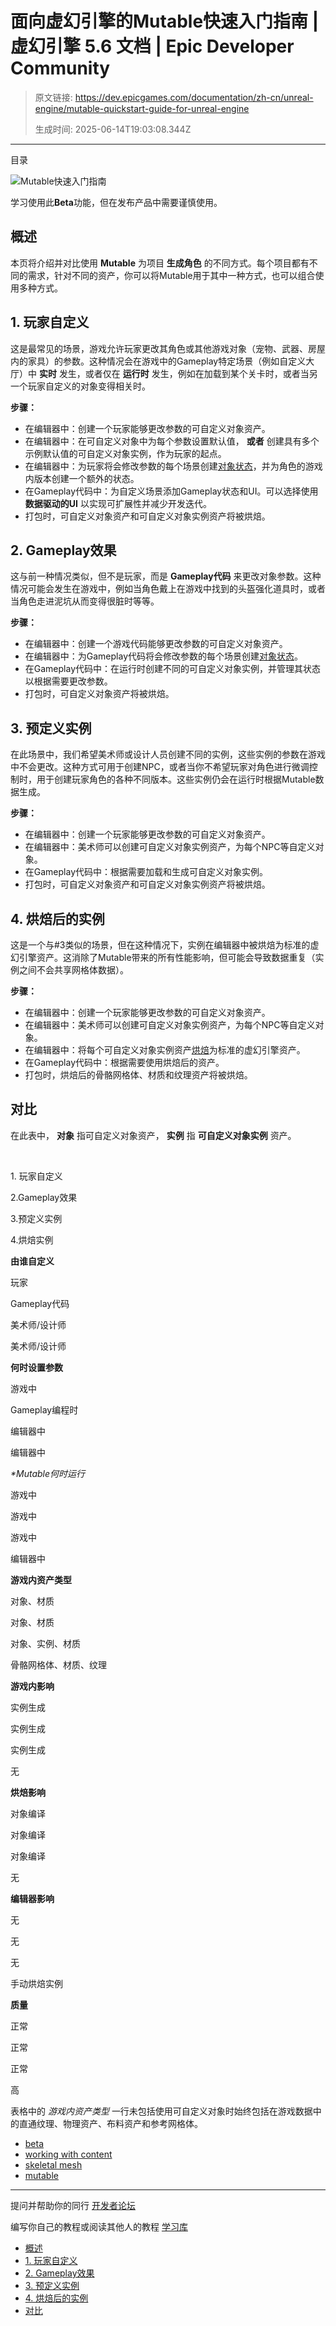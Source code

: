 # 面向虚幻引擎的Mutable快速入门指南 | 虚幻引擎 5.6 文档 | Epic Developer Community

> 原文链接: https://dev.epicgames.com/documentation/zh-cn/unreal-engine/mutable-quickstart-guide-for-unreal-engine
> 
> 生成时间: 2025-06-14T19:03:08.344Z

---

目录

![Mutable快速入门指南](https://dev.epicgames.com/community/api/documentation/image/68c9bd72-9e46-481c-a0b6-208307ef9464?resizing_type=fill&width=1920&height=335)

学习使用此**Beta**功能，但在发布产品中需要谨慎使用。

## 概述

本页将介绍并对比使用 **Mutable** 为项目 **生成角色** 的不同方式。每个项目都有不同的需求，针对不同的资产，你可以将Mutable用于其中一种方式，也可以组合使用多种方式。

## 1\. 玩家自定义

这是最常见的场景，游戏允许玩家更改其角色或其他游戏对象（宠物、武器、房屋内的家具）的参数。这种情况会在游戏中的Gameplay特定场景（例如自定义大厅）中 **实时** 发生，或者仅在 **运行时** 发生，例如在加载到某个关卡时，或者当另一个玩家自定义的对象变得相关时。

**步骤：**

-   在编辑器中：创建一个玩家能够更改参数的可自定义对象资产。
-   在编辑器中：在可自定义对象中为每个参数设置默认值， **或者** 创建具有多个示例默认值的可自定义对象实例，作为玩家的起点。
-   在编辑器中：为玩家将会修改参数的每个场景创建[对象状态](/documentation/zh-cn/unreal-engine/using-customizable-states-in-mutable-with-unreal-engine)，并为角色的游戏内版本创建一个额外的状态。
-   在Gameplay代码中：为自定义场景添加Gameplay状态和UI。可以选择使用 **数据驱动的UI** 以实现可扩展性并减少开发迭代。
-   打包时，可自定义对象资产和可自定义对象实例资产将被烘焙。

## 2\. Gameplay效果

这与前一种情况类似，但不是玩家，而是 **Gameplay代码** 来更改对象参数。这种情况可能会发生在游戏中，例如当角色戴上在游戏中找到的头盔强化道具时，或者当角色走进泥坑从而变得很脏时等等。

**步骤：**

-   在编辑器中：创建一个游戏代码能够更改参数的可自定义对象资产。
-   在编辑器中：为Gameplay代码将会修改参数的每个场景创建[对象状态](/documentation/zh-cn/unreal-engine/using-customizable-states-in-mutable-with-unreal-engine)。
-   在Gameplay代码中：在运行时创建不同的可自定义对象实例，并管理其状态以根据需要更改参数。
-   打包时，可自定义对象资产将被烘焙。

## 3\. 预定义实例

在此场景中，我们希望美术师或设计人员创建不同的实例，这些实例的参数在游戏中不会更改。这种方式可用于创建NPC，或者当你不希望玩家对角色进行微调控制时，用于创建玩家角色的各种不同版本。这些实例仍会在运行时根据Mutable数据生成。

**步骤：**

-   在编辑器中：创建一个玩家能够更改参数的可自定义对象资产。
-   在编辑器中：美术师可以创建可自定义对象实例资产，为每个NPC等自定义对象。
-   在Gameplay代码中：根据需要加载和生成可自定义对象实例。
-   打包时，可自定义对象资产和可自定义对象实例资产将被烘焙。

## 4\. 烘焙后的实例

这是一个与#3类似的场景，但在这种情况下，实例在编辑器中被烘焙为标准的虚幻引擎资产。这消除了Mutable带来的所有性能影响，但可能会导致数据重复（实例之间不会共享网格体数据）。

**步骤：**

-   在编辑器中：创建一个玩家能够更改参数的可自定义对象资产。
-   在编辑器中：美术师可以创建可自定义对象实例资产，为每个NPC等自定义对象。
-   在编辑器中：将每个可自定义对象实例资产[烘焙](/documentation/zh-cn/unreal-engine/baking-instances-using-mutable-in-unreal-engine)为标准的虚幻引擎资产。
-   在Gameplay代码中：根据需要使用烘焙后的资产。
-   打包时，烘焙后的骨骼网格体、材质和纹理资产将被烘焙。

## 对比

在此表中， **对象** 指可自定义对象资产， **实例** 指 **可自定义对象实例** 资产。

 

1\. 玩家自定义

2.Gameplay效果

3.预定义实例

4.烘焙实例

**由谁自定义**

玩家

Gameplay代码

美术师/设计师

美术师/设计师

**何时设置参数**

游戏中

Gameplay编程时

编辑器中

编辑器中

*\*Mutable何时运行*

游戏中

游戏中

游戏中

编辑器中

**游戏内资产类型**

对象、材质

对象、材质

对象、实例、材质

骨骼网格体、材质、纹理

**游戏内影响**

实例生成

实例生成

实例生成

无

**烘焙影响**

对象编译

对象编译

对象编译

无

**编辑器影响**

无

无

无

手动烘焙实例

**质量**

正常

正常

正常

高

表格中的 *游戏内资产类型* 一行未包括使用可自定义对象时始终包括在游戏数据中的直通纹理、物理资产、布料资产和参考网格体。

-   [beta](https://dev.epicgames.com/community/search?query=beta)
-   [working with content](https://dev.epicgames.com/community/search?query=working%20with%20content)
-   [skeletal mesh](https://dev.epicgames.com/community/search?query=skeletal%20mesh)
-   [mutable](https://dev.epicgames.com/community/search?query=mutable)

* * *

提问并帮助你的同行 [开发者论坛](https://forums.unrealengine.com/categories?tag=unreal-engine)

编写你自己的教程或阅读其他人的教程 [学习库](https://dev.epicgames.com/community/unreal-engine/learning)

-   [概述](/documentation/zh-cn/unreal-engine/mutable-quickstart-guide-for-unreal-engine#%E6%A6%82%E8%BF%B0)
-   [1\. 玩家自定义](/documentation/zh-cn/unreal-engine/mutable-quickstart-guide-for-unreal-engine#1%E7%8E%A9%E5%AE%B6%E8%87%AA%E5%AE%9A%E4%B9%89)
-   [2\. Gameplay效果](/documentation/zh-cn/unreal-engine/mutable-quickstart-guide-for-unreal-engine#2gameplay%E6%95%88%E6%9E%9C)
-   [3\. 预定义实例](/documentation/zh-cn/unreal-engine/mutable-quickstart-guide-for-unreal-engine#3%E9%A2%84%E5%AE%9A%E4%B9%89%E5%AE%9E%E4%BE%8B)
-   [4\. 烘焙后的实例](/documentation/zh-cn/unreal-engine/mutable-quickstart-guide-for-unreal-engine#4%E7%83%98%E7%84%99%E5%90%8E%E7%9A%84%E5%AE%9E%E4%BE%8B)
-   [对比](/documentation/zh-cn/unreal-engine/mutable-quickstart-guide-for-unreal-engine#%E5%AF%B9%E6%AF%94)